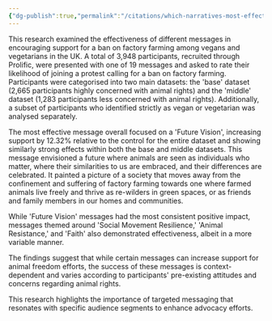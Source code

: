 ```yaml
---
{"dg-publish":true,"permalink":"/citations/which-narratives-most-effectively-motivate-the-base-animal-think-tank/","created":"2025-10-23T15:19:17.335+01:00","updated":"2025-10-23T15:19:17.335+01:00"}
---
```



This research examined the effectiveness of different messages in encouraging support for a ban on factory farming among vegans and vegetarians in the UK. A total of 3,948 participants, recruited through Prolific, were presented with one of 19 messages and asked to rate their likelihood of joining a protest calling for a ban on factory farming. Participants were categorised into two main datasets: the 'base' dataset (2,665 participants highly concerned with animal rights) and the 'middle' dataset (1,283 participants less concerned with animal rights). Additionally, a subset of participants who identified strictly as vegan or vegetarian was analysed separately.

The most effective message overall focused on a 'Future Vision', increasing support by 12.32% relative to the control for the entire dataset and showing similarly strong effects within both the base and middle datasets. This message envisioned a future where animals are seen as individuals who matter, where their similarities to us are embraced, and their differences are celebrated. It painted a picture of a society that moves away from the confinement and suffering of factory farming towards one where farmed animals live freely and thrive as re-wilders in green spaces, or as friends and family members in our homes and communities.

While 'Future Vision' messages had the most consistent positive impact, messages themed around 'Social Movement Resilience,' 'Animal Resistance,' and 'Faith' also demonstrated effectiveness, albeit in a more variable manner.

The findings suggest that while certain messages can increase support for animal freedom efforts, the success of these messages is context-dependent and varies according to participants' pre-existing attitudes and concerns regarding animal rights.

This research highlights the importance of targeted messaging that resonates with specific audience segments to enhance advocacy efforts.
